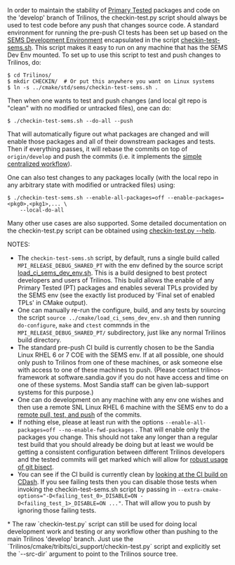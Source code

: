 In order to maintain the stability of [Primary Tested](http://trac.trilinos.org/wiki/TribitsLifecycleModelOverview#test_categories) packages and code on the 'develop' branch of Trilinos, the checkin-test.py script should always be used to test code before any push that changes source code.  A standard environment for running the pre-push CI tests has been set up based on the [SEMS Development Environment](https://github.com/trilinos/Trilinos/wiki/SEMS-Dev-Env) encapsulated in the script [checkin-test-sems.sh](https://github.com/trilinos/Trilinos/blob/develop/cmake/std/sems/checkin-test-sems.sh).  This script makes it easy to run on any machine that has the SEMS Dev Env mounted.  To set up to use this script to test and push changes to Trilinos, do:

```
$ cd Trilinos/
$ mkdir CHECKIN/  # Or put this anywhere you want on Linux systems
$ ln -s ../cmake/std/sems/checkin-test-sems.sh .
``` 

Then when one wants to test and push changes (and local git repo is "clean" with no modified or untracked files), one can do:

```
$ ./checkin-test-sems.sh --do-all --push
```

That will automatically figure out what packages are changed and will enable those packages and all of their downstream packages and tests.  Then if everything passes, it will rebase the commits on top of `origin/develop` and push the commits (i.e. it implements the [simple centralized workflow](https://github.com/trilinos/Trilinos/wiki/VC-%7C-Simple-Centralized-Workflow)).

One can also test changes to any packages locally (with the local repo in any arbitrary state with modified or untracked files) using:

```
$ ./checkin-test-sems.sh --enable-all-packages=off --enable-packages=<pkg0>,<pkg1>,... \
    --local-do-all
```

Many other use cases are also supported.  Some detailed documentation on the checkin-test.py script can be obtained using [checkin-test.py --help](https://tribits.org/doc/TribitsDevelopersGuide.html#checkin-test-py-help).

NOTES:
* The `checkin-test-sems.sh` script, by default, runs a single build called `MPI_RELEASE_DEBUG_SHARED_PT` with the env defined by the source script [load_ci_sems_dev_env.sh](https://github.com/trilinos/Trilinos/blob/develop/cmake/load_ci_sems_dev_env.sh).  This is a build designed to best protect developers and users of Trilinos.  This build allows the enable of any Primary Tested (PT) packages and enables several TPLs provided by the SEMS env (see the exactly list produced by 'Final set of enabled TPLs' in CMake output).
* One can manually re-run the configure, build, and any tests by sourcing the script `source ../cmake/load_ci_sems_dev_env.sh` and then running `do-configure`, `make` and `ctest` commnds in the `MPI_RELEASE_DEBUG_SHARED_PT/` subdirectory, just like any normal Trilinos build directory.
* The standard pre-push CI build is currently chosen to be the Sandia Linux RHEL 6 or 7 COE with the SEMS env.  If at all possible, one should only push to Trilinos from one of these machines, or ask someone else with access to one of these machines to push.  (Please contact trilinos-framework at software.sandia.gov if you do not have access and time on one of these systems.  Most Sandia staff can be given lab-support systems for this purpose.) 
* One can do development on any machine with any env one wishes and then use a remote SNL Linux RHEL 6 machine with the SEMS env to do a [remote pull, test, and push](https://github.com/trilinos/Trilinos/wiki/Local-development-with-remote-pull%2C-test%2C-and-push) of the commits.
* If nothing else, please at least run with the options `--enable-all-packages=off --no-enable-fwd-packages` . That will enable only the packages you change. This should not take any longer than a regular test build that you should already be doing but at least we would be getting a consistent configuration between different Trilinos developers and the tested commits will get marked which will allow for [robust usage of git bisect](https://tribits.org/doc/TribitsDevelopersGuide.html#using-git-bisect-with-checkin-test-py-workflows).
* You can see if the CI build is currently clean by [looking at the CI build on CDash](http://testing.sandia.gov/cdash/index.php?project=Trilinos&date=2016-11-30&filtercount=3&showfilters=1&filtercombine=and&field1=buildname&compare1=61&value1=Linux-GCC-4.7.2-MPI_RELEASE_DEBUG_SHARED_PT_CI&field2=groupname&compare2=61&value2=Continuous&field3=buildstarttime&compare3=84&value3=now).  If you see failing tests then you can disable those tests when invoking the checkin-test-sems.sh script by passing in `--extra-cmake-options="-D<failing_test_0>_DISABLE=ON -D<failing_test_1>_DISABLE=ON ..."`.  That will allow you to push by ignoring those failing tests.
<a name="raw_checkin_test_py"/>
* The raw `checkin-test.py` script can still be used for doing local development work and testing or any workflow other than pushing to the main Trilinos 'develop' branch.  Just use the `Trilinos/cmake/tribits/ci_support/checkin-test.py` script and explicitly set the `--src-dir` argument to point to the Trilinos source tree.